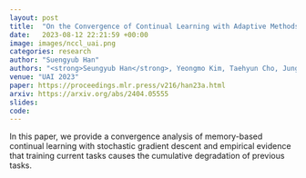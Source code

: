 ```yaml
---
layout: post
title:  "On the Convergence of Continual Learning with Adaptive Methods"
date:   2023-08-12 22:21:59 +00:00
image: images/nccl_uai.png
categories: research
author: "Suengyub Han"
authors: "<strong>Seungyub Han</strong>, Yeongmo Kim, Taehyun Cho, Jungwoo Lee"
venue: "UAI 2023"
paper: https://proceedings.mlr.press/v216/han23a.html
arxiv: https://arxiv.org/abs/2404.05555
slides: 
code: 
---
```

In this paper, we provide a convergence analysis of memory-based continual learning with stochastic gradient descent and empirical evidence that training current tasks causes the cumulative degradation of previous tasks.
